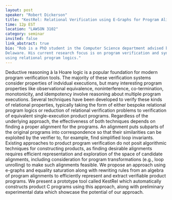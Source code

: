 ```yaml
---
layout: post
speaker: "Robert Dickerson"
title: "KestRel: Relational Verification using E-Graphs for Program Alignment"
time: 12p EST
location: "LAWSON 3102"
category: seminar
invited: false
link_abstract: true
bio: "Rob is a PhD student in the Computer Science department advised by Benjamin
Delaware. His current research focus is on program verification and synthesis
using relational program logics."
---
```

Deductive reasoning à la Hoare logic is a popular foundation for modern program verification tools. The majority of these verification systems consider properties of indvidual executions, but many interesting program properties like observational equivalence, noninterference, co-termination, monotonicity, and idempotency involve reasoning about multiple program executions. Several techniques have been developed to verify these kinds of relational properties, typically taking the form of either bespoke relational program logics or reduction of relational verification problems to verification of equivalent single-execution product programs. Regardless of the underlying approach, the effectiveness of both techniques depends on finding a proper alignment for the programs. An alignment puts subparts of the original programs into correspondence so that their similarities can be exploited by the verifier to, for example, find simplified loop invariants. Existing approaches to product program verification do not posit algorithmic techniques for constructing products, as finding desirable alignments requires efficient representation and exploration of the space of candidate alignments, including consideration for program transformations (e.g., loop unrolling) to make such alignments feasible. We propose an approach using e-graphs and equality saturation along with rewriting rules from an algebra of program alignments to efficiently represent and extract verifiable product programs. We present a prototype tool called KestRel which automatically constructs product C programs using this approach, along with preliminary experimental data which showcase the potential of our approach.
